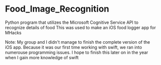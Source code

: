 # Food_Image_Recognition

Python program that utilizes the Microsoft Cognitive Service API to recognize details of food
This was used to make an iOS food logger app for MHacks

Note:  My group and I didn't manage to finish the complete version of the iOS app.  Because it was our first time working with swift, we ran into numerouse programming issues.  I hope to finish this later on in the year when I gain more knowledge of swift
